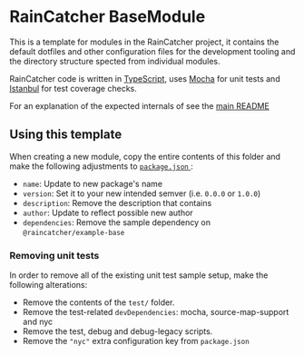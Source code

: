 # RainCatcher BaseModule

This is a template for modules in the RainCatcher project, it contains the default dotfiles and other configuration files for the development tooling and the directory structure spected from individual modules.

RainCatcher code is written in [TypeScript](http://typescriptlang.org), uses [Mocha](https://mochajs.org/) for unit tests and [Istanbul](https://istanbul.js.org/) for test coverage checks.

For an explanation of the expected internals of see the [main README](../../README.md#package-structure)

## Using this template

When creating a new module, copy the entire contents of this folder and make the following adjustments to [`package.json` ](./package.json):

  - `name`: Update to new package's name
  - `version`: Set it to your new intended semver (i.e. `0.0.0` or `1.0.0`)
  - `description`: Remove the description that contains
  - `author`: Update to reflect possible new author
  - `dependencies`: Remove the sample dependency on `@raincatcher/example-base`

### Removing unit tests

In order to remove all of the existing unit test sample setup, make the following alterations:

- Remove the contents of the `test/` folder.
- Remove the test-related `devDependencies`: mocha, source-map-support and nyc
- Remove the test, debug and debug-legacy scripts.
- Remove the `"nyc"` extra configuration key from `package.json`
